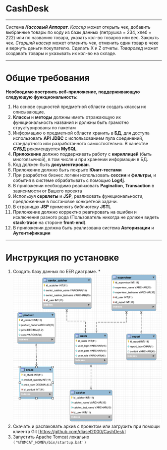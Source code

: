 # CashDesk
******************************************************************
Система **_Кассовый_ _Аппарат_**. _Кассир_ может открыть чек, добавить
выбранные товары по коду из базы данных (петрушка = 234, хлеб = 222) или
по названию товара, указать кол-во товаров или вес. Закрыть чек. _Старший_
_кассир_ может отменить чек, отменить один товар в чеке и вернуть деньги
покупателю. Сделать X и Z отчеты. _Товаровед_ может создавать товары и
указывать их кол-во на складе.
*******************************************************************
# Общие требования

**Необходимо построить веб-приложение, поддерживающую следующую
функциональность:**
1. На основе сущностей предметной области создать классы их
описывающие.
2. **Классы** и **методы** должны иметь отражающую их функциональность
названия и должны быть грамотно структурированы по пакетам
3. Информацию о предметной области хранить в **БД**, для доступа
использовать **API JDBC** с использованием пула соединений,
стандартного или разработанного самостоятельно. В качестве **СУБД**
рекомендуется **MySQL**.
4. **Приложение** должно поддерживать работу с **кириллицей** (быть
многоязычной), в том числе и при хранении информации в БД.
5. Код должен быть **документирован**.
6. Приложение должно быть покрыто **Юнит-тестами**
7. При разработке бизнес логики использовать **сессии** и **фильтры**, и
события в системе обрабатывать с помощью **Log4j**.
8. В приложении необходимо реализовать **Pagination**, **Transaction** в
зависимости от Вашего проекта
9. Используя **сервлеты** и **JSP**, реализовать функциональности,
предложенные в постановке конкретной задачи.
10. В страницах **JSP** применять библиотеку **JSTL**
11. Приложение должно корректно реагировать на ошибки и исключения
разного рода (Пользователь никогда не должен видеть **stack-trace** на
стороне **front-end**).
12. В приложении должна быть реализована система **Авторизации** и
**Аутентификации**
*********************************************************************
# Инструкция по установке
1. Создать базу данных по EER диаграме.
*![screenshot of sample](https://github.com/diasel2000/CashDesk/blob/master/src/main/webapp/images/EER.png)
2. Скачать и распаковать архив с проектом или загрузить при помощи клиента Git [https://github.com/diasel2000/CashDesk]
3. Запустить Apache Tomcat локально ```('%TOMCAT_HOME%/bin/startup.bat')```
